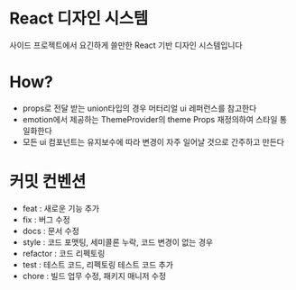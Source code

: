 # React 디자인 시스템

사이드 프로젝트에서 요긴하게 쓸만한 React 기반 디자인 시스템입니다

# How?

- props로 전달 받는 union타입의 경우 머터리얼 ui 레퍼런스를 참고한다
- emotion에서 제공하는 ThemeProvider의 theme Props 재정의하여 스타일 통일화한다
- 모든 ui 컴포넌트는 유지보수에 따라 변경이 자주 일어날 것으로 간주하고 만든다

# 커밋 컨벤션

- feat : 새로운 기능 추가
- fix : 버그 수정
- docs : 문서 수정
- style : 코드 포맷팅, 세미콜론 누락, 코드 변경이 없는 경우
- refactor : 코드 리펙토링
- test : 테스트 코드, 리펙토링 테스트 코드 추가
- chore : 빌드 업무 수정, 패키지 매니저 수정
